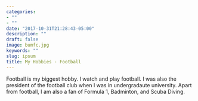 ```yaml
---
categories:
- ""
- ""
date: "2017-10-31T21:28:43-05:00"
description: ""
draft: false
image: bumfc.jpg
keywords: ""
slug: ipsum
title: My Hobbies - Football
---
```


Football is my biggest hobby. I watch and play football. I was also the president of the football club when I was in undergradaute university.
Apart from football, I am also a fan of Formula 1, Badminton, and Scuba Diving.